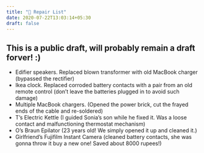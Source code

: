 ```yaml
---
title: "🌱 Repair List"
date: 2020-07-22T13:03:14+05:30
draft: false
---
```



## This is a public draft, will probably remain a draft forver! :)

- Edifier speakers. Replaced blown transformer with old MacBook charger (bypassed the rectifier)
- Ikea clock. Replaced corroded battery contacts with a pair from an old remote control (don’t leave the batteries plugged in to avoid such damage)
- Multiple MacBook chargers. (Opened the power brick, cut the frayed ends of the cable and re-soldered)
- T’s Electric Kettle (I guided Sonia’s son while he fixed it. Was a loose contact and malfunctioning thermostat mechanism)
- O’s Braun Epilator (23 years old! We simply opened it up and cleaned it.)
- Girlfriend’s Fujifilm Instant Camera (cleaned battery contacts, she was gonna throw it buy a new one! Saved about 8000 rupees!)